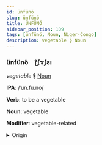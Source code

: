 ```yaml
---
id: ünfünö
slug: ünfünö
title: ÜNFÜNÖ
sidebar_position: 109
tags: [ünfünö, Noun, Niger-Congo]
description: vegetable § Noun
---
```


### ünfünö&emsp;<span kind="abugida">ɽ̃ʄɤʄƨı</span>

*vegetable* **§** [Noun](../../tags/Noun)

**IPA**: /ˈun.fu.no/

**Verb**: to be a vegetable

**Noun**: vegetable

**Modifier**: vegetable-related

<details>
    <summary>Origin</summary>
    Xhosa úḿfûno [úḿ̩fûːno]<br/>
    <em>Niger-Congo Language Family</em>
</details>